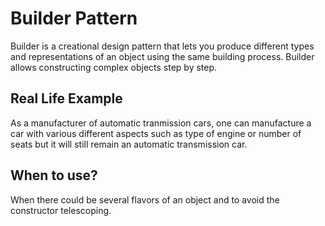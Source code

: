 # Builder Pattern

Builder is a creational design pattern that lets you produce different types and representations of an object using the same building process. Builder allows constructing complex objects step by step.

## Real Life Example

As a manufacturer of automatic tranmission cars, one can manufacture a car with various different aspects such as type of engine or number of seats but it will still remain an automatic transmission car.

## When to use?

When there could be several flavors of an object and to avoid the constructor telescoping.